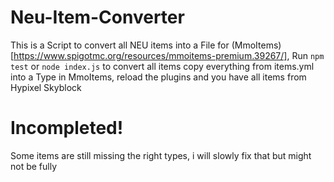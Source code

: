 # Neu-Item-Converter

This is a Script to convert all NEU items into a File for (MmoItems)[https://www.spigotmc.org/resources/mmoitems-premium.39267/], Run `npm test` or `node index.js` to convert all items
copy everything from items.yml into a Type in MmoItems, reload the plugins and you have all items from Hypixel Skyblock

# Incompleted!

Some items are still missing the right types, i will slowly fix that but might not be fully
